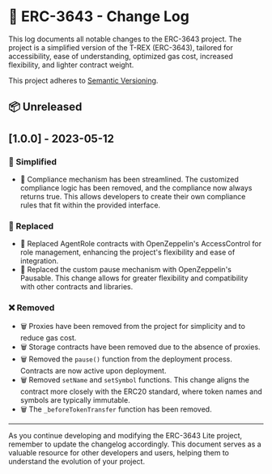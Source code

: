 # 🚀 ERC-3643 - Change Log

This log documents all notable changes to the ERC-3643 project. The project is a simplified version of the T-REX (ERC-3643), tailored for accessibility, ease of understanding, optimized gas cost, increased flexibility, and lighter contract weight.

This project adheres to [Semantic Versioning](https://semver.org/spec/v2.0.0.html).

## 📦 Unreleased

## [1.0.0] - 2023-05-12

### 🧹 Simplified

- 🚀 Compliance mechanism has been streamlined. The customized compliance logic has been removed, and the compliance now always returns true. This allows developers to create their own compliance rules that fit within the provided interface.

### 🔄 Replaced

- 🔄 Replaced AgentRole contracts with OpenZeppelin's AccessControl for role management, enhancing the project's flexibility and ease of integration.
- 🔄 Replaced the custom pause mechanism with OpenZeppelin's Pausable. This change allows for greater flexibility and compatibility with other contracts and libraries.

### ❌ Removed

- 🗑️ Proxies have been removed from the project for simplicity and to reduce gas cost.
- 🗑️ Storage contracts have been removed due to the absence of proxies.
- 🗑️ Removed the `pause()` function from the deployment process. Contracts are now active upon deployment.
- 🗑️ Removed `setName` and `setSymbol` functions. This change aligns the contract more closely with the ERC20 standard, where token names and symbols are typically immutable.
- 🗑️ The `_beforeTokenTransfer` function has been removed.

---

As you continue developing and modifying the ERC-3643 Lite project, remember to update the changelog accordingly. This document serves as a valuable resource for other developers and users, helping them to understand the evolution of your project.
